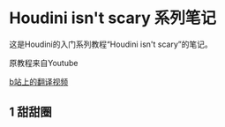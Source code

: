 # Houdini isn't scary 系列笔记

这是Houdini的入门系列教程“Houdini isn't scary”的笔记。

原教程来自Youtube

[b站上的翻译视频](https://www.bilibili.com/video/BV1nt4y1J74v/?spm_id_from=333.337.top_right_bar_window_custom_collection.content.click&vd_source=e15eb8f98a9dde1c9cc874314025b575)

## 1 甜甜圈
